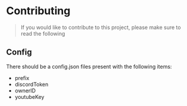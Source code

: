 # Contributing

> If you would like to contribute to this project, please make sure to read the following

## Config

There should be a config.json files present with the following items:

-   prefix
-   discordToken
-   ownerID
-   youtubeKey

